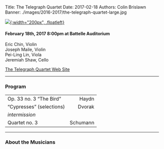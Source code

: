 Title: The Telegraph Quartet
Date: 2017-02-18
Authors: Colin Brislawn
Banner: ./images/2016-2017/the-telegraph-quartet-large.jpg

[![ ]({filename}/images/2016-2017/the-telegraph-quartet400.jpg){:width="200px", .floatleft}]({filename}./TelegraphQuartet.md)

#### February 18th, 2017 8:00pm at Battelle Auditorium

Eric Chin, Violin <br>
Joseph Maile, Violin <br>
Pei-Ling Lin, Viola <br>
Jeremiah Shaw, Cello


[The Telegraph Quartet Web Site](http://www.telegraphquartet.com/)

---

### Program

|                          |          |
|--------------------------|---------:|
| Op. 33 no. 3 “The Bird”  | Haydn    |
| “Cypresses” (selections) | Dvorak   |
| _intermission_                      |
| Quartet no. 3            | Schumann |

---

### About the Musicians

